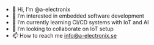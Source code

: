 - 👋 Hi, I’m @a-electronix
- 👀 I’m interested in embedded software development
- 🌱 I’m currently learning CI/CD systems with IoT and AI
- 💞️ I’m looking to collaborate on IoT setup
- 📫 How to reach me info@a-electronix.se

<!---
a-electronix/a-electronix is a ✨ special ✨ repository because its `README.md` (this file) appears on your GitHub profile.
You can click the Preview link to take a look at your changes.
--->
